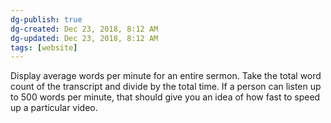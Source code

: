 ```yaml
---
dg-publish: true
dg-created: Dec 23, 2018, 8:12 AM
dg-updated: Dec 23, 2018, 8:12 AM
tags: [website]
---
```


Display average words per minute for an entire sermon. Take the total word count of the transcript and divide by the total time. If a person can listen up to 500 words per minute, that should give you an idea of how fast to speed up a particular video.


